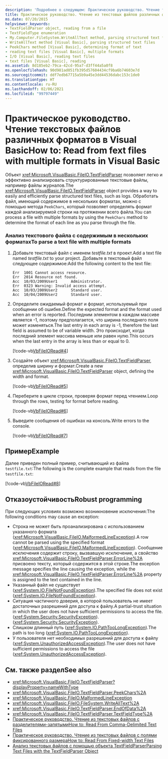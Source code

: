 ```yaml
---
description: 'Подробнее о следующем: Практическое руководство. Чтение текстовых файлов различных форматов в Visual Basic'
title: Практическое руководство. Чтение из текстовых файлов различных форматов
ms.date: 07/20/2015
helpviewer_keywords:
- TextFieldParser object, reading from a file
- TextFieldType enumeration
- My.Computer.FileSystem.WriteAllText method, parsing structured text files
- WriteAllText method [Visual Basic], parsing structured text files
- PeekChars method [Visual Basic], determining format of text
- reading text files [Visual Basic], multiple formats
- I/O [Visual Basic], reading text files
- text files [Visual Basic], reading
ms.assetid: 8d185eb2-79ca-42cd-95a7-d3ff44a5a0f8
ms.openlocfilehash: 90d981ad051fb395d57604434cf9ba6b74603e7d
ms.sourcegitcommit: ddf7edb67715a5b9a45e3dd44536dabc153c1de0
ms.translationtype: HT
ms.contentlocale: ru-RU
ms.lasthandoff: 02/06/2021
ms.locfileid: "99797449"
---
```

# <a name="how-to-read-from-fext-files-with-multiple-formats-in-visual-basic"></a><span data-ttu-id="2bd39-103">Практическое руководство. Чтение текстовых файлов различных форматов в Visual Basic</span><span class="sxs-lookup"><span data-stu-id="2bd39-103">How to: Read from fext files with multiple formats in Visual Basic</span></span>

<span data-ttu-id="2bd39-104">Объект <xref:Microsoft.VisualBasic.FileIO.TextFieldParser> позволяет легко и эффективно анализировать структурированные текстовые файлы, например файлы журналов.</span><span class="sxs-lookup"><span data-stu-id="2bd39-104">The <xref:Microsoft.VisualBasic.FileIO.TextFieldParser> object provides a way to easily and efficiently parse structured text files, such as logs.</span></span> <span data-ttu-id="2bd39-105">Обработать файл, имеющий содержимое в нескольких форматах, можно с помощью метода `PeekChars`, который позволяет определять формат каждой анализируемой строки на протяжении всего файла.</span><span class="sxs-lookup"><span data-stu-id="2bd39-105">You can process a file with multiple formats by using the `PeekChars` method to determine the format of each line as you parse through the file.</span></span>
  
### <a name="to-parse-a-text-file-with-multiple-formats"></a><span data-ttu-id="2bd39-106">Анализ текстового файла с содержимым в нескольких форматах</span><span class="sxs-lookup"><span data-stu-id="2bd39-106">To parse a text file with multiple formats</span></span>

1. <span data-ttu-id="2bd39-107">Добавьте текстовый файл с именем *testfile.txt* в проект.</span><span class="sxs-lookup"><span data-stu-id="2bd39-107">Add a text file named *testfile.txt* to your project.</span></span> <span data-ttu-id="2bd39-108">Добавьте в текстовый файл следующее содержимое:</span><span class="sxs-lookup"><span data-stu-id="2bd39-108">Add the following content to the text file:</span></span>

    ```text
    Err  1001 Cannot access resource.
    Err  2014 Resource not found.
    Acc  10/03/2009User1      Administrator.
    Err  0323 Warning: Invalid access attempt.
    Acc  10/03/2009User2      Standard user.
    Acc  10/04/2009User2      Standard user.
    ```

2. <span data-ttu-id="2bd39-109">Определите ожидаемый формат и формат, используемый при сообщении об ошибке.</span><span class="sxs-lookup"><span data-stu-id="2bd39-109">Define the expected format and the format used when an error is reported.</span></span> <span data-ttu-id="2bd39-110">Последним элементом в каждом массиве является -1, поэтому предполагается, что ширина последнего поля может изменяться.</span><span class="sxs-lookup"><span data-stu-id="2bd39-110">The last entry in each array is -1, therefore the last field is assumed to be of variable width.</span></span> <span data-ttu-id="2bd39-111">Это происходит, когда последний элемент массива меньше или равен нулю.</span><span class="sxs-lookup"><span data-stu-id="2bd39-111">This occurs when the last entry in the array is less than or equal to 0.</span></span>

     [!code-vb[VbFileIORead#4](~/samples/snippets/visualbasic/VS_Snippets_VBCSharp/VbFileIORead/VB/Class1.vb#4)]

3. <span data-ttu-id="2bd39-112">Создайте объект <xref:Microsoft.VisualBasic.FileIO.TextFieldParser>, определив ширину и формат.</span><span class="sxs-lookup"><span data-stu-id="2bd39-112">Create a new <xref:Microsoft.VisualBasic.FileIO.TextFieldParser> object, defining the width and format.</span></span>

     [!code-vb[VbFileIORead#5](~/samples/snippets/visualbasic/VS_Snippets_VBCSharp/VbFileIORead/VB/Class1.vb#5)]

4. <span data-ttu-id="2bd39-113">Переберите в цикле строки, проверяя формат перед чтением.</span><span class="sxs-lookup"><span data-stu-id="2bd39-113">Loop through the rows, testing for format before reading.</span></span>

     [!code-vb[VbFileIORead#6](~/samples/snippets/visualbasic/VS_Snippets_VBCSharp/VbFileIORead/VB/Class1.vb#6)]

5. <span data-ttu-id="2bd39-114">Выведите сообщения об ошибках на консоль.</span><span class="sxs-lookup"><span data-stu-id="2bd39-114">Write errors to the console.</span></span>

     [!code-vb[VbFileIORead#7](~/samples/snippets/visualbasic/VS_Snippets_VBCSharp/VbFileIORead/VB/Class1.vb#7)]

## <a name="example"></a><span data-ttu-id="2bd39-115">Пример</span><span class="sxs-lookup"><span data-stu-id="2bd39-115">Example</span></span>

<span data-ttu-id="2bd39-116">Далее приведен полный пример, считывающий из файла `testfile.txt`:</span><span class="sxs-lookup"><span data-stu-id="2bd39-116">The following is the complete example that reads from the file `testfile.txt`:</span></span>

 [!code-vb[VbFileIORead#8](~/samples/snippets/visualbasic/VS_Snippets_VBCSharp/VbFileIORead/VB/Class1.vb#8)]

## <a name="robust-programming"></a><span data-ttu-id="2bd39-117">Отказоустойчивость</span><span class="sxs-lookup"><span data-stu-id="2bd39-117">Robust programming</span></span>

<span data-ttu-id="2bd39-118">При следующих условиях возможно возникновение исключения:</span><span class="sxs-lookup"><span data-stu-id="2bd39-118">The following conditions may cause an exception:</span></span>  
  
- <span data-ttu-id="2bd39-119">Строка не может быть проанализирована с использованием указанного формата (<xref:Microsoft.VisualBasic.FileIO.MalformedLineException>).</span><span class="sxs-lookup"><span data-stu-id="2bd39-119">A row cannot be parsed using the specified format (<xref:Microsoft.VisualBasic.FileIO.MalformedLineException>).</span></span> <span data-ttu-id="2bd39-120">Сообщение исключения содержит строку, вызвавшую исключение, а свойство <xref:Microsoft.VisualBasic.FileIO.TextFieldParser.ErrorLine%2A> присвоено тексту, который содержится в этой строке.</span><span class="sxs-lookup"><span data-stu-id="2bd39-120">The exception message specifies the line causing the exception, while the <xref:Microsoft.VisualBasic.FileIO.TextFieldParser.ErrorLine%2A> property is assigned to the text contained in the line.</span></span>
- <span data-ttu-id="2bd39-121">Указанный файл не существует (<xref:System.IO.FileNotFoundException>).</span><span class="sxs-lookup"><span data-stu-id="2bd39-121">The specified file does not exist (<xref:System.IO.FileNotFoundException>).</span></span>
- <span data-ttu-id="2bd39-122">Ситуация частичного доверия, в которой пользователь не имеет достаточных разрешений для доступа к файлу.</span><span class="sxs-lookup"><span data-stu-id="2bd39-122">A partial-trust situation in which the user does not have sufficient permissions to access the file.</span></span> <span data-ttu-id="2bd39-123">(<xref:System.Security.SecurityException>).</span><span class="sxs-lookup"><span data-stu-id="2bd39-123">(<xref:System.Security.SecurityException>).</span></span>
- <span data-ttu-id="2bd39-124">Слишком длинный путь (<xref:System.IO.PathTooLongException>).</span><span class="sxs-lookup"><span data-stu-id="2bd39-124">The path is too long (<xref:System.IO.PathTooLongException>).</span></span>
- <span data-ttu-id="2bd39-125">У пользователя нет необходимых разрешений для доступа к файлу (<xref:System.UnauthorizedAccessException>).</span><span class="sxs-lookup"><span data-stu-id="2bd39-125">The user does not have sufficient permissions to access the file (<xref:System.UnauthorizedAccessException>).</span></span>

## <a name="see-also"></a><span data-ttu-id="2bd39-126">См. также раздел</span><span class="sxs-lookup"><span data-stu-id="2bd39-126">See also</span></span>

- <xref:Microsoft.VisualBasic.FileIO.TextFieldParser?displayProperty=nameWithType>
- <xref:Microsoft.VisualBasic.FileIO.TextFieldParser.PeekChars%2A>
- <xref:Microsoft.VisualBasic.FileIO.MalformedLineException>
- <xref:Microsoft.VisualBasic.FileIO.FileSystem.WriteAllText%2A>
- <xref:Microsoft.VisualBasic.FileIO.TextFieldParser.EndOfData%2A>
- <xref:Microsoft.VisualBasic.FileIO.TextFieldParser.TextFieldType%2A>
- [<span data-ttu-id="2bd39-127">Практическое руководство. Чтение из текстовых файлов с разделителями-запятыми</span><span class="sxs-lookup"><span data-stu-id="2bd39-127">How to: Read From Comma-Delimited Text Files</span></span>](how-to-read-from-comma-delimited-text-files.md)
- [<span data-ttu-id="2bd39-128">Практическое руководство. Чтение из текстовых файлов с полями фиксированного размера</span><span class="sxs-lookup"><span data-stu-id="2bd39-128">How to: Read From Fixed-width Text Files</span></span>](how-to-read-from-fixed-width-text-files.md)
- [<span data-ttu-id="2bd39-129">Анализ текстовых файлов с помощью объекта TextFieldParser</span><span class="sxs-lookup"><span data-stu-id="2bd39-129">Parsing Text Files with the TextFieldParser Object</span></span>](parsing-text-files-with-the-textfieldparser-object.md)
